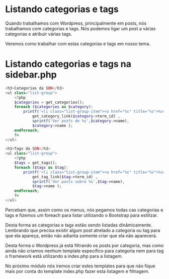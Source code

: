 # Listando categorias e tags

Quando trabalhamos com Wordpress, principalmente em posts, nós trabalhamos com categorias e tags. Nós podemos ligar um post a várias categorias e atribuir várias tags.

Veremos como trabalhar com estas categorias e tags em nosso tema.

# Listando categorias e tags na sidebar.php

```php
<h3>Categorias da SON</h3>
<ul class="list-group">
    <?php
    $categories = get_categories();
    foreach ($categories as $category):
        printf('<li class="list-group-item"><a href="%s" title="%s">%s</a></li>' ,
            get_category_link($category->term_id) ,
            sprintf('Ver posts de %s',$category->name),
            $category->name );
    endforeach;
    ?>
</ul>

<h3>Tags da SON</h3>
<ul class="list-group">
    <?php
    $tags = get_tags();
    foreach ($tags as $tag):
        printf('<li class="list-group-item"><a href="%s" title="%s">%s</a></li>' ,
            get_tag_link($tag->term_id) ,
            sprintf('Ver posts sobre %s',$tag->name),
            $tag->name );
    endforeach;
    ?>
</ul>
```

Percebam que, assim como os menus, nós pegamos todas cas categorias e tags e fizemos um foreach para listar utilizando o Bootstrap para estilizar.

Desta forma as categorias e tags estão sendo listadas dinâmicamente. Lembrando que precisa existir algum post atrelado a categoria ou tag para que ela apareça, então não adianta somente criar que ela não aparecerá.

Desta forma o Wordpress já está filtrando os posts por categoria, mas como ainda não criamos nenhum template específico para categoria nem para tag o framework está utilizando a index.php para a listagem.

No próximo módulo nós iremos criar estes templates para que não fique mais por conta do template index.php fazer esta listagem e filtragem.
